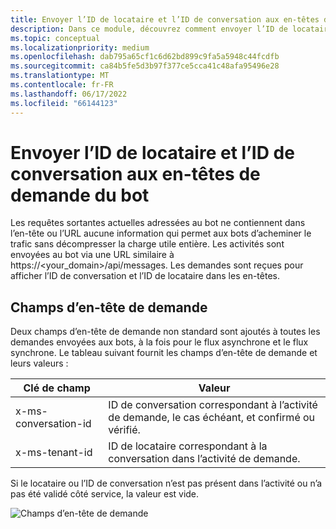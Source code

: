 ```yaml
---
title: Envoyer l’ID de locataire et l’ID de conversation aux en-têtes de demande du bot
description: Dans ce module, découvrez comment envoyer l’ID de locataire et l’ID de conversation aux en-têtes de requête du bot dans Teams.
ms.topic: conceptual
ms.localizationpriority: medium
ms.openlocfilehash: dab795a65cf1c6d62bd899c9fa5a5948c44fcdfb
ms.sourcegitcommit: ca84b5fe5d3b97f377ce5cca41c48afa95496e28
ms.translationtype: MT
ms.contentlocale: fr-FR
ms.lasthandoff: 06/17/2022
ms.locfileid: "66144123"
---
```

# <a name="send-tenant-id-and-conversation-id-to-the-request-headers-of-the-bot"></a>Envoyer l’ID de locataire et l’ID de conversation aux en-têtes de demande du bot

Les requêtes sortantes actuelles adressées au bot ne contiennent dans l’en-tête ou l’URL aucune information qui permet aux bots d’acheminer le trafic sans décompresser la charge utile entière. Les activités sont envoyées au bot via une URL similaire à https://<your_domain>/api/messages. Les demandes sont reçues pour afficher l’ID de conversation et l’ID de locataire dans les en-têtes.

## <a name="request-header-fields"></a>Champs d’en-tête de demande

Deux champs d’en-tête de demande non standard sont ajoutés à toutes les demandes envoyées aux bots, à la fois pour le flux asynchrone et le flux synchrone. Le tableau suivant fournit les champs d’en-tête de demande et leurs valeurs :

| Clé de champ | Valeur |
|----------------|-----------------|
| x-ms-conversation-id | ID de conversation correspondant à l’activité de demande, le cas échéant, et confirmé ou vérifié. |
| x-ms-tenant-id | ID de locataire correspondant à la conversation dans l’activité de demande. |

Si le locataire ou l’ID de conversation n’est pas présent dans l’activité ou n’a pas été validé côté service, la valeur est vide.

![Champs d’en-tête de demande](~/assets/images/bots/requestheaderfields.png)
